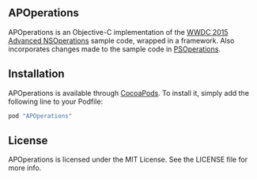 ## APOperations

APOperations is an Objective-C implementation of the [WWDC 2015 Advanced NSOperations](https://developer.apple.com/videos/play/wwdc2015-226/) sample code, wrapped in a framework. Also incorporates changes made to the sample code in [PSOperations](https://github.com/pluralsight/PSOperations).

## Installation

APOperations is available through [CocoaPods](http://cocoapods.org). To install
it, simply add the following line to your Podfile:

```ruby
pod "APOperations"
```

## License

APOperations is licensed under the MIT License. See the LICENSE file for more info.
